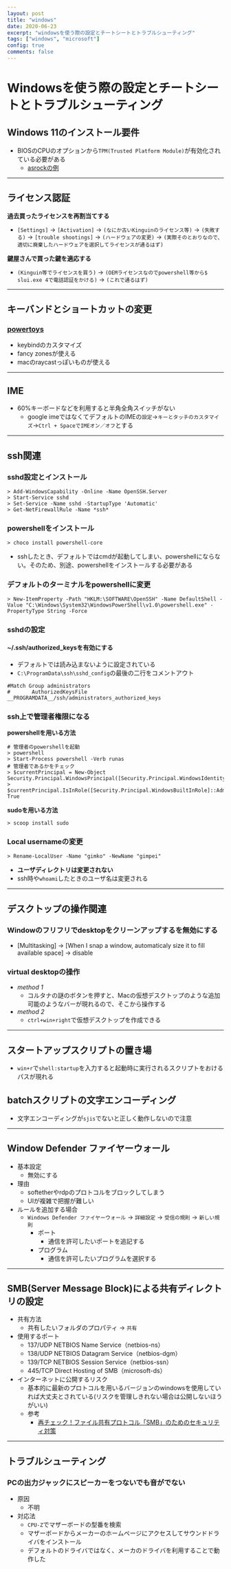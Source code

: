 ```yaml
---
layout: post
title: "windows"
date: 2020-06-23
excerpt: "windowsを使う際の設定とチートシートとトラブルシューティング"
tags: ["windows", "microsoft"]
config: true
comments: false
---
```


# Windowsを使う際の設定とチートシートとトラブルシューティング

## Windows 11のインストール要件
 - BIOSのCPUのオプションから`TPM(Trusted Platform Module)`が有効化されている必要がある
   - [asrockの例](https://www.ictbs.co.jp/blog/asrocktpm20windows11/)

---

## ライセンス認証
**過去買ったライセンスを再割当てする**  
 - `[Settings]` -> `[Activation]` -> `(なにか古いKinguinのライセンス等)` -> `(失敗する)` -> `[trouble shootings]` -> `(ハードウェアの変更)` -> `(実際そのとおりなので、適切に廃棄したハードウェアを選択してライセンスが通るはず)`

**鍵屋さんで買った鍵を適応する**  
 - `(Kinguin等でライセンスを買う)` -> `(OEMライセンスなのでpowershell等から$ slui.exe 4で電話認証をかける)` -> `(これで通るはず)`

---

## キーバンドとショートカットの変更

### [powertoys](/powertoys/)
 - keybindのカスタマイズ
 - fancy zonesが使える
 - macのraycastっぽいものが使える

---

## IME
 - 60%キーボードなどを利用すると半角全角スイッチがない
   - google imeではなくてデフォルトのIMEの`設定`->`キーとタッチのカスタマイズ`->`Ctrl + SpaceでIMEオン／オフ`とする

---

## ssh関連

### sshd設定とインストール

```console
> Add-WindowsCapability -Online -Name OpenSSH.Server
> Start-Service sshd
> Set-Service -Name sshd -StartupType 'Automatic'
> Get-NetFirewallRule -Name *ssh*
```

### powershellをインストール

```console
> choco install powershell-core
```
 - sshしたとき、デフォルトではcmdが起動してしまい、powershellにならない。そのため、別途、powershellをインストールする必要がある

### デフォルトのターミナルをpowershellに変更

```console
> New-ItemProperty -Path "HKLM:\SOFTWARE\OpenSSH" -Name DefaultShell -Value "C:\Windows\System32\WindowsPowerShell\v1.0\powershell.exe" -PropertyType String -Force
```

### sshdの設定

#### ~/.ssh/authorized_keysを有効にする
 - デフォルトでは読み込まないように設定されている
 - `C:\ProgramData\ssh\sshd_config`の最後の二行をコメントアウト

```config
#Match Group administrators
#       AuthorizedKeysFile __PROGRAMDATA__/ssh/administrators_authorized_keys
```

### ssh上で管理者権限になる

**powershellを用いる方法**  
```console
# 管理者のpowershellを起動
> powershell
> Start-Process powershell -Verb runas
# 管理者であるかをチェック
> $currentPrincipal = New-Object Security.Principal.WindowsPrincipal([Security.Principal.WindowsIdentity]::GetCurrent())
> $currentPrincipal.IsInRole([Security.Principal.WindowsBuiltInRole]::Administrator) 
True
```

**sudoを用いる方法**  
```console
> scoop install sudo
```

### Local usernameの変更

```console
> Rename-LocalUser -Name "gimko" -NewName "gimpei"
```
 - **ユーザディレクトリは変更されない**   
 - ssh時や`whoami`したときのユーザ名は変更される

---

## デスクトップの操作関連

### Windowのフリフリでdesktopをクリーンアップするを無効にする
 - [Multitasking] -> [When I snap a window, automaticaly size it to fill available space] -> disable  

### virtual desktopの操作
 - *method 1*
   - コルタナの謎のボタンを押すと、Macの仮想デスクトップのような追加可能のようなバーが現れるので、そこから操作する
 - *method 2*
   - `ctrl+win+right`で仮想デスクトップを作成できる 

---

## スタートアップスクリプトの置き場
 - `win+r`で`shell:startup`を入力すると起動時に実行されるスクリプトをおけるパスが現れる

## batchスクリプトの文字エンコーディング
 - 文字エンコーディングが`sjis`でないと正しく動作しないので注意

---

## Window Defender ファイヤーウォール
 - 基本設定
   - 無効にする
 - 理由
   - softetherやrdpのプロトコルをブロックしてしまう
   - UIが複雑で把握が難しい
 - ルールを追加する場合
   - `Windows Defender ファイヤーウォール` -> `詳細設定` -> `受信の規則` -> `新しい規則`
     - ポート
       - 通信を許可したいポートを追記する
     - プログラム
       - 通信を許可したいプログラムを選択する

---

## SMB(Server Message Block)による共有ディレクトリの設定
 - 共有方法
   - 共有したいフォルダのプロパティ -> `共有`
 - 使用するポート
   - 137/UDP NETBIOS Name Service（netbios-ns）
   - 138/UDP NETBIOS Datagram Service（netbios-dgm）
   - 139/TCP NETBIOS Session Service（netbios-ssn）
   - 445/TCP Direct Hosting of SMB（microsoft-ds）
 - インターネットに公開するリスク
   - 基本的に最新のプロトコルを用いるバージョンのwindowsを使用していれば大丈夫とされている(リスクを管理しきれない場合は公開しないほうがいい)
   - 参考
     - [再チェック！ファイル共有プロトコル「SMB」のためのセキュリティ対策](https://atmarkit.itmedia.co.jp/ait/articles/1701/30/news029_2.html)

---

## トラブルシューティング

### PCの出力ジャックにスピーカーをつないでも音がでない
 - 原因
   - 不明
 - 対応法
   - `CPU-Z`でマザーボードの型番を検索
   - マザーボードからメーカーのホームページにアクセスしてサウンドドライバをインストール
   - デフォルトのドライバではなく、メーカのドライバを利用することで動作した
